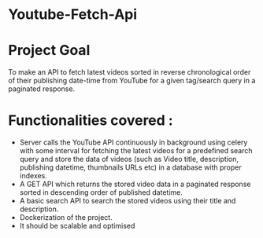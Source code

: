 # Youtube-Fetch-Api

# Project Goal

To make an API to fetch latest videos sorted in reverse chronological order of their publishing date-time from YouTube for a given tag/search query in a paginated response.

# Functionalities covered :

- Server calls the YouTube API continuously in background using celery  with some interval for fetching the latest videos for a predefined search query and store the data of videos (such as Video title, description, publishing datetime, thumbnails URLs etc) in a database with proper indexes.
- A GET API which returns the stored video data in a paginated response sorted in descending order of published datetime.
- A basic search API to search the stored videos using their title and description.
- Dockerization of the  project.
- It should be scalable and optimised
